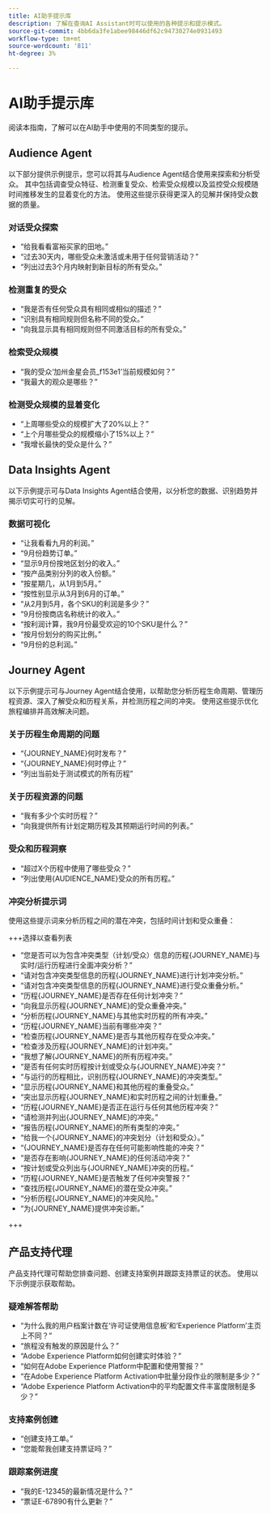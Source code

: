 ```yaml
---
title: AI助手提示库
description: 了解在查询AI Assistant时可以使用的各种提示和提示模式。
source-git-commit: 4bb6da3fe1abee98446df62c94730274e0931493
workflow-type: tm+mt
source-wordcount: '811'
ht-degree: 3%

---
```


# AI助手提示库

阅读本指南，了解可以在AI助手中使用的不同类型的提示。

## Audience Agent

以下部分提供示例提示，您可以将其与Audience Agent结合使用来探索和分析受众。 其中包括调查受众特征、检测重复受众、检索受众规模以及监控受众规模随时间推移发生的显着变化的方法。 使用这些提示获得更深入的见解并保持受众数据的质量。

### 对话受众探索

- “给我看看富裕买家的田地。”
- “过去30天内，哪些受众未激活或未用于任何营销活动？”
- “列出过去3个月内映射到新目标的所有受众。”

### 检测重复的受众

- “我是否有任何受众具有相同或相似的描述？”
- “识别具有相同规则但名称不同的受众。”
- “向我显示具有相同规则但不同激活目标的所有受众。”

### 检索受众规模

- “我的受众‘加州金星会员_f153e1’当前规模如何？”
- “我最大的观众是哪些？”

### 检测受众规模的显着变化

- “上周哪些受众的规模扩大了20%以上？”
- “上个月哪些受众的规模缩小了15%以上？”
- “我增长最快的受众是什么？”

## Data Insights Agent

以下示例提示可与Data Insights Agent结合使用，以分析您的数据、识别趋势并揭示切实可行的见解。

### 数据可视化

- “让我看看九月的利润。”
- “9月份趋势订单。”
- “显示9月份按地区划分的收入。”
- “按产品类别分列的收入份额。”
- “按星期几，从1月到5月。”
- “按性别显示从3月到6月的订单。”
- “从2月到5月，各个SKU的利润是多少？”
- “9月份按商店名称统计的收入。”
- “按利润计算，我9月份最受欢迎的10个SKU是什么？”
- “按月份划分的购买比例。”
- “9月份的总利润。”

## Journey Agent

以下示例提示可与Journey Agent结合使用，以帮助您分析历程生命周期、管理历程资源、深入了解受众和历程关系，并检测历程之间的冲突。 使用这些提示优化旅程编排并高效解决问题。

### 关于历程生命周期的问题

- “{JOURNEY_NAME}何时发布？”
- “{JOURNEY_NAME}何时停止？”
- “列出当前处于测试模式的所有历程”

### 关于历程资源的问题

- “我有多少个实时历程？”
- “向我提供所有计划定期历程及其预期运行时间的列表。”

### 受众和历程洞察

- “超过X个历程中使用了哪些受众？”
- “列出使用{AUDIENCE_NAME}受众的所有历程。”

### 冲突分析提示词

使用这些提示词来分析历程之间的潜在冲突，包括时间计划和受众重叠：

+++选择以查看列表

- “您是否可以为包含冲突类型（计划/受众）信息的历程{JOURNEY_NAME}与实时/运行历程进行全面冲突分析？”
- “请对包含冲突类型信息的历程{JOURNEY_NAME}进行计划冲突分析。”
- “请对包含冲突类型信息的历程{JOURNEY_NAME}进行受众重叠分析。”
- “历程{JOURNEY_NAME}是否存在任何计划冲突？”
- “向我显示历程{JOURNEY_NAME}的受众重叠冲突。”
- “分析历程{JOURNEY_NAME}与其他实时历程的所有冲突。”
- “历程{JOURNEY_NAME}当前有哪些冲突？”
- “检查历程{JOURNEY_NAME}是否与其他历程存在受众冲突。”
- “检查涉及历程{JOURNEY_NAME}的计划冲突。”
- “我想了解{JOURNEY_NAME}的所有历程冲突。”
- “是否有任何实时历程按计划或受众与{JOURNEY_NAME}冲突？”
- “与运行的历程相比，识别历程{JOURNEY_NAME}的冲突类型。”
- “显示历程{JOURNEY_NAME}和其他历程的重叠受众。”
- “突出显示历程{JOURNEY_NAME}和实时历程之间的计划重叠。”
- “历程{JOURNEY_NAME}是否正在运行与任何其他历程冲突？”
- “请检测并列出{JOURNEY_NAME}的冲突。”
- “报告历程{JOURNEY_NAME}的所有类型的冲突。”
- “给我一个{JOURNEY_NAME}的冲突划分（计划和受众）。”
- “{JOURNEY_NAME}是否存在任何可能影响性能的冲突？”
- “是否存在影响{JOURNEY_NAME}的任何活动冲突？”
- “按计划或受众列出与{JOURNEY_NAME}冲突的历程。”
- “历程{JOURNEY_NAME}是否触发了任何冲突警报？”
- “查找历程{JOURNEY_NAME}的潜在受众冲突。”
- “分析历程{JOURNEY_NAME}的冲突风险。”
- “为{JOURNEY_NAME}提供冲突诊断。”

+++

## 产品支持代理

产品支持代理可帮助您排查问题、创建支持案例并跟踪支持票证的状态。 使用以下示例提示获取帮助。

### 疑难解答帮助

- “为什么我的用户档案计数在‘许可证使用信息板’和‘Experience Platform’主页上不同？”
- “旅程没有触发的原因是什么？”
- “Adobe Experience Platform如何创建实时体验？”
- “如何在Adobe Experience Platform中配置和使用警报？”
- “在Adobe Experience Platform Activation中批量分段作业的限制是多少？”
- “Adobe Experience Platform Activation中的平均配置文件丰富度限制是多少？”

### 支持案例创建

- “创建支持工单。”
- “您能帮我创建支持票证吗？”

### 跟踪案例进度

- “我的E-12345的最新情况是什么？”
- “票证E-67890有什么更新？”

